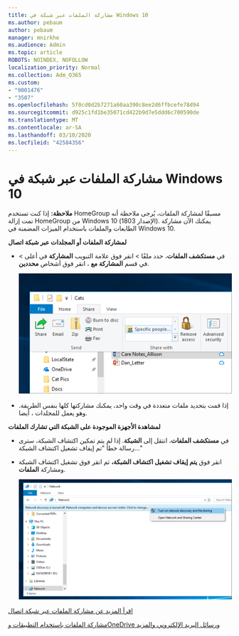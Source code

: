 ```yaml
---
title: مشاركة الملفات عبر شبكة في Windows 10
ms.author: pebaum
author: pebaum
manager: mnirkhe
ms.audience: Admin
ms.topic: article
ROBOTS: NOINDEX, NOFOLLOW
localization_priority: Normal
ms.collection: Adm_O365
ms.custom:
- "9001476"
- "3507"
ms.openlocfilehash: 5f0cd0d2b7271a60aa390c8ee2d6ffbcefe78d94
ms.sourcegitcommit: d925c1fd1be35071cd422b9d7e5ddd6c700590de
ms.translationtype: MT
ms.contentlocale: ar-SA
ms.lasthandoff: 03/10/2020
ms.locfileid: "42584356"
---
```

# <a name="file-sharing-over-a-network-in-windows-10"></a>مشاركة الملفات عبر شبكة في Windows 10

**ملاحظة:** إذا كنت تستخدم HomeGroup مسبقًا لمشاركة الملفات، يُرجى ملاحظة أنه تمت إزالة HomeGroup من Windows 10 (الإصدار 1803). يمكنك الآن مشاركة الطابعات والملفات باستخدام الميزات المضمنة في Windows 10.

**لمشاركة الملفات أو المجلدات عبر شبكة اتصال**

- في **مستكشف الملفات**، حدد ملفًا > انقر فوق علامة التبويب **المشاركة** في أعلى > في قسم **المشاركة مع** ، انقر فوق أشخاص **محددين**.

    ![مشاركة ملف مع أشخاص محددين.](media/share-with-specific-people.png)
          
- إذا قمت بتحديد ملفات متعددة في وقت واحد، يمكنك مشاركتها كلها بنفس الطريقة. وهو يعمل للمجلدات ، أيضا.

**لمشاهدة الأجهزة الموجودة على الشبكة التي تشارك الملفات**

- في **مستكشف الملفات**، انتقل إلى **الشبكة**. إذا لم يتم تمكين اكتشاف الشبكة، سترى رسالة خطأ "تم إيقاف تشغيل اكتشاف الشبكة..."

- انقر فوق **يتم إيقاف تشغيل اكتشاف الشبكة،** ثم انقر فوق تشغيل اكتشاف الشبكة ومشاركة **الملفات**.

    ![تشغيل اكتشاف الشبكة ومشاركة الملفات.](media/turn-on-network-discovery.png)

[اقرأ المزيد عن مشاركة الملفات عبر شبكة اتصال](https://support.microsoft.com/help/4092694/windows-10-file-sharing-over-a-network)

[مشاركة الملفات باستخدام التطبيقات وOneDrive ورسائل البريد الإلكتروني والمزيد](https://support.microsoft.com/help/4027674/windows-10-share-files-in-file-explorer)
